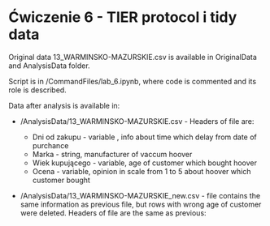 # Ćwiczenie 6 - TIER protocol i tidy data

Original data 13_WARMINSKO-MAZURSKIE.csv is available in OriginalData and AnalysisData folder.

Script is in /CommandFiles/lab_6.ipynb, where code is commented and its role is described.

Data after analysis is available in:
- /AnalysisData/13_WARMINSKO-MAZURSKIE.csv - Headers of file are:
  - Dni od zakupu - variable , info about time which delay from date of purchance
  - Marka - string, manufacturer of vaccum hoover
  - Wiek kupującego - variable, age of customer which bought hoover
  - Ocena - variable, opinion in scale from 1 to 5 about hoover which customer bought

- /AnalysisData/13_WARMINSKO-MAZURSKIE_new.csv - file contains the same information as previous file, but rows with wrong 
  age of customer were deleted. Headers of file are the same as previous:
